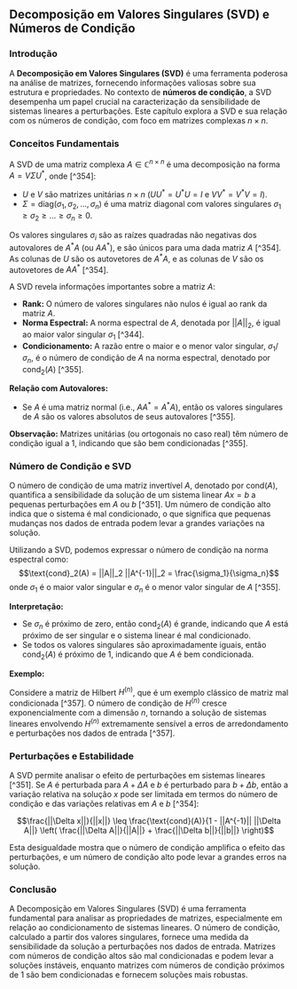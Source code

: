 ## Decomposição em Valores Singulares (SVD) e Números de Condição
### Introdução
A **Decomposição em Valores Singulares (SVD)** é uma ferramenta poderosa na análise de matrizes, fornecendo informações valiosas sobre sua estrutura e propriedades. No contexto de **números de condição**, a SVD desempenha um papel crucial na caracterização da sensibilidade de sistemas lineares a perturbações. Este capítulo explora a SVD e sua relação com os números de condição, com foco em matrizes complexas $n \times n$.

### Conceitos Fundamentais
A SVD de uma matriz complexa $A \in \mathbb{C}^{n \times n}$ é uma decomposição na forma $A = V\Sigma U^*$, onde [^354]:
*   $U$ e $V$ são matrizes unitárias $n \times n$ ($UU^* = U^*U = I$ e $VV^* = V^*V = I$).
*   $\Sigma = \text{diag}(\sigma_1, \sigma_2, ..., \sigma_n)$ é uma matriz diagonal com valores singulares $\sigma_1 \geq \sigma_2 \geq ... \geq \sigma_n \geq 0$.

Os valores singulares $\sigma_i$ são as raízes quadradas não negativas dos autovalores de $A^*A$ (ou $AA^*$), e são únicos para uma dada matriz $A$ [^354]. As colunas de $U$ são os autovetores de $A^*A$, e as colunas de $V$ são os autovetores de $AA^*$ [^354].

A SVD revela informações importantes sobre a matriz $A$:

*   **Rank:** O número de valores singulares não nulos é igual ao rank da matriz $A$.
*   **Norma Espectral:** A norma espectral de $A$, denotada por $||A||_2$, é igual ao maior valor singular $\sigma_1$ [^344].
*   **Condicionamento:** A razão entre o maior e o menor valor singular, $\sigma_1 / \sigma_n$, é o número de condição de $A$ na norma espectral, denotado por $\text{cond}_2(A)$ [^355].

**Relação com Autovalores:**

*   Se $A$ é uma matriz normal (i.e., $AA^* = A^*A$), então os valores singulares de $A$ são os valores absolutos de seus autovalores [^355].

**Observação:** Matrizes unitárias (ou ortogonais no caso real) têm número de condição igual a 1, indicando que são bem condicionadas [^355].

### Número de Condição e SVD
O número de condição de uma matriz invertível $A$, denotado por $\text{cond}(A)$, quantifica a sensibilidade da solução de um sistema linear $Ax = b$ a pequenas perturbações em $A$ ou $b$ [^351]. Um número de condição alto indica que o sistema é mal condicionado, o que significa que pequenas mudanças nos dados de entrada podem levar a grandes variações na solução.

Utilizando a SVD, podemos expressar o número de condição na norma espectral como:
$$\text{cond}_2(A) = ||A||_2 ||A^{-1}||_2 = \frac{\sigma_1}{\sigma_n}$$
onde $\sigma_1$ é o maior valor singular e $\sigma_n$ é o menor valor singular de $A$ [^355].

**Interpretação:**

*   Se $\sigma_n$ é próximo de zero, então $\text{cond}_2(A)$ é grande, indicando que $A$ está próximo de ser singular e o sistema linear é mal condicionado.
*   Se todos os valores singulares são aproximadamente iguais, então $\text{cond}_2(A)$ é próximo de 1, indicando que $A$ é bem condicionada.

**Exemplo:**

Considere a matriz de Hilbert $H^{(n)}$, que é um exemplo clássico de matriz mal condicionada [^357]. O número de condição de $H^{(n)}$ cresce exponencialmente com a dimensão $n$, tornando a solução de sistemas lineares envolvendo $H^{(n)}$ extremamente sensível a erros de arredondamento e perturbações nos dados de entrada [^357].

### Perturbações e Estabilidade
A SVD permite analisar o efeito de perturbações em sistemas lineares [^351]. Se $A$ é perturbada para $A + \Delta A$ e $b$ é perturbado para $b + \Delta b$, então a variação relativa na solução $x$ pode ser limitada em termos do número de condição e das variações relativas em $A$ e $b$ [^354]:

$$\frac{||\Delta x||}{||x||} \leq \frac{\text{cond}(A)}{1 - ||A^{-1}|| ||\Delta A||} \left( \frac{||\Delta A||}{||A||} + \frac{||\Delta b||}{||b||} \right)$$

Esta desigualdade mostra que o número de condição amplifica o efeito das perturbações, e um número de condição alto pode levar a grandes erros na solução.

### Conclusão
A Decomposição em Valores Singulares (SVD) é uma ferramenta fundamental para analisar as propriedades de matrizes, especialmente em relação ao condicionamento de sistemas lineares. O número de condição, calculado a partir dos valores singulares, fornece uma medida da sensibilidade da solução a perturbações nos dados de entrada. Matrizes com números de condição altos são mal condicionadas e podem levar a soluções instáveis, enquanto matrizes com números de condição próximos de 1 são bem condicionadas e fornecem soluções mais robustas.

<!-- END -->